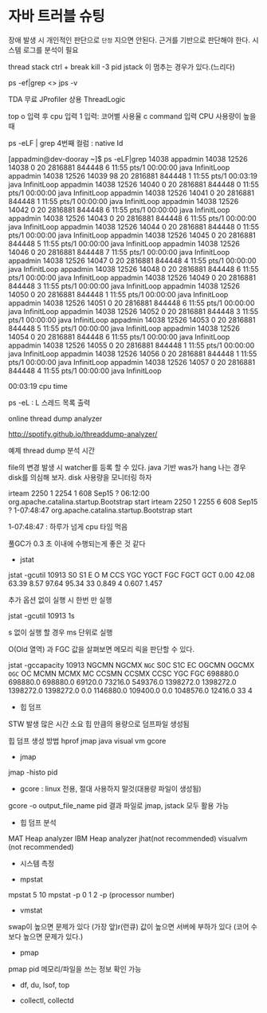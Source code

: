 # 자바 트러블 슈팅


장애 발생 시 개인적인 판단으로 `단정` 지으면 안된다. 근거를 기반으로 판단해야 한다. 시스템 로그를 분석이 필요



thread stack 
	ctrl + break
	kill -3 pid
	jstack 이 멈추는 경우가 있다.(느리다)


ps -ef|grep <>
jps -v


TDA 무료
JProfiler 상용
ThreadLogic


top 
o 입력 후 cpu 입력
1 입력: 코어별 사용율
c  command 입력
CPU 사용량이 높을 때

ps -eLF | grep 
4번째 컬럼 : native Id

[appadmin@dev-dooray ~]$ ps -eLF|grep 14038
appadmin 14038 12526 14038  0   20 2816881 844448 6 11:55 pts/1   00:00:00 java InfinitLoop
appadmin 14038 12526 14039 98   20 2816881 844448 1 11:55 pts/1   00:03:19 java InfinitLoop
appadmin 14038 12526 14040  0   20 2816881 844448 0 11:55 pts/1   00:00:00 java InfinitLoop
appadmin 14038 12526 14041  0   20 2816881 844448 1 11:55 pts/1   00:00:00 java InfinitLoop
appadmin 14038 12526 14042  0   20 2816881 844448 6 11:55 pts/1   00:00:00 java InfinitLoop
appadmin 14038 12526 14043  0   20 2816881 844448 6 11:55 pts/1   00:00:00 java InfinitLoop
appadmin 14038 12526 14044  0   20 2816881 844448 0 11:55 pts/1   00:00:00 java InfinitLoop
appadmin 14038 12526 14045  0   20 2816881 844448 5 11:55 pts/1   00:00:00 java InfinitLoop
appadmin 14038 12526 14046  0   20 2816881 844448 7 11:55 pts/1   00:00:00 java InfinitLoop
appadmin 14038 12526 14047  0   20 2816881 844448 4 11:55 pts/1   00:00:00 java InfinitLoop
appadmin 14038 12526 14048  0   20 2816881 844448 6 11:55 pts/1   00:00:00 java InfinitLoop
appadmin 14038 12526 14049  0   20 2816881 844448 3 11:55 pts/1   00:00:00 java InfinitLoop
appadmin 14038 12526 14050  0   20 2816881 844448 1 11:55 pts/1   00:00:00 java InfinitLoop
appadmin 14038 12526 14051  0   20 2816881 844448 6 11:55 pts/1   00:00:00 java InfinitLoop
appadmin 14038 12526 14052  0   20 2816881 844448 3 11:55 pts/1   00:00:00 java InfinitLoop
appadmin 14038 12526 14053  0   20 2816881 844448 5 11:55 pts/1   00:00:00 java InfinitLoop
appadmin 14038 12526 14054  0   20 2816881 844448 6 11:55 pts/1   00:00:00 java InfinitLoop
appadmin 14038 12526 14055  0   20 2816881 844448 1 11:55 pts/1   00:00:00 java InfinitLoop
appadmin 14038 12526 14056  0   20 2816881 844448 1 11:55 pts/1   00:00:00 java InfinitLoop
appadmin 14038 12526 14057  0   20 2816881 844448 4 11:55 pts/1   00:00:00 java InfinitLoop

00:03:19 cpu time

ps -eL : L 스레드 목록 출력


online thread dump analyzer

http://spotify.github.io/threaddump-analyzer/



예제 thread dump 분석 시간

file의 변경 발생 시 watcher를 등록 할 수 있다.
java 기반 was가 hang 나는 경우 disk를 의심해 보자. disk 사용량을 모니터링 하자




irteam    2250     1  2254  1  608 Sep15 ?        06:12:00 org.apache.catalina.startup.Bootstrap start
irteam    2250     1  2255  6  608 Sep15 ?        1-07:48:47 org.apache.catalina.startup.Bootstrap start

1-07:48:47  : 하루가 넘게 cpu 타임 먹음

풀GC가 0.3 초 이내에 수행되는게 좋은 것 같다


* jstat

jstat -gcutil 10913
  S0     S1     E      O      M     CCS    YGC     YGCT    FGC    FGCT     GCT
  0.00  42.08  63.39   8.57  97.64  95.34     33    0.849     4    0.607    1.457

추가 옵션 없이 실행 시 한번 만 실행 

jstat -gcutil 10913 1s

s 없이 실행 할 경우 ms 단위로 실행


O(Old 열역) 과 FGC 값을 살펴보면 메모리 릭을 판단할 수 있다.

jstat -gccapacity 10913
 NGCMN    NGCMX     `NGC`     S0C   S1C       EC      OGCMN      OGCMX       `OGC`         OC       MCMN     MCMX      MC     CCSMN    CCSMX     CCSC    YGC    FGC
698880.0 698880.0 698880.0 69120.0 73216.0 549376.0  1398272.0  1398272.0  1398272.0  1398272.0      0.0 1146880.0 109400.0      0.0 1048576.0  12416.0     33     4


* 힙 덤프 

STW 발생
많은 시간 소요
힙 만큼의 용량으로 덤프파일 생성됨


힙 덤프 생성 방법
hprof
jmap
java visual vm
gcore


* jmap

jmap -histo pid


* gcore : linux 전용, 절대 사용하지 말것(대용량 파일이 생성됨)

gcore -o output_file_name pid
결과 파일로 jmap, jstack 모두 활용 가능


* 힙 덤프 분석

MAT Heap analyzer
IBM Heap analyzer
jhat(not recommended)
visualvm (not recommended)


* 시스템 측정

* mpstat

mpstat 5 10
mpstat -p 0 1 2
-p (processor number)


* vmstat

swap이 높으면 문제가 있다
(가장 앞)r(런큐) 값이 높으면 서버에 부하가 있다 (코어 수보다 높으면 문제가 있다.)

* pmap

pmap pid 
메모리/파일을 쓰는 정보 확인 가능

* df, du, lsof, top


* collectl, collectd
